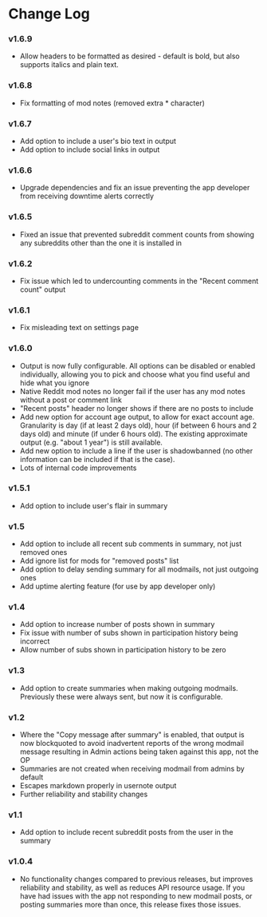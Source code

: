 # Change Log

### v1.6.9

* Allow headers to be formatted as desired - default is bold, but also supports italics and plain text.

### v1.6.8

* Fix formatting of mod notes (removed extra * character)

### v1.6.7

* Add option to include a user's bio text in output
* Add option to include social links in output

### v1.6.6

* Upgrade dependencies and fix an issue preventing the app developer from receiving downtime alerts correctly

### v1.6.5

* Fixed an issue that prevented subreddit comment counts from showing any subreddits other than the one it is installed in

### v1.6.2

* Fix issue which led to undercounting comments in the "Recent comment count" output

### v1.6.1

* Fix misleading text on settings page

### v1.6.0

* Output is now fully configurable. All options can be disabled or enabled individually, allowing you to pick and choose what you find useful and hide what you ignore
* Native Reddit mod notes no longer fail if the user has any mod notes without a post or comment link
* "Recent posts" header no longer shows if there are no posts to include
* Add new option for account age output, to allow for exact account age. Granularity is day (if at least 2 days old), hour (if between 6 hours and 2 days old) and minute (if under 6 hours old). The existing approximate output (e.g. "about 1 year") is still available.
* Add new option to include a line if the user is shadowbanned (no other information can be included if that is the case).
* Lots of internal code improvements

### v1.5.1

* Add option to include user's flair in summary

### v1.5

* Add option to include all recent sub comments in summary, not just removed ones
* Add ignore list for mods for "removed posts" list
* Add option to delay sending summary for all modmails, not just outgoing ones
* Add uptime alerting feature (for use by app developer only)

### v1.4

* Add option to increase number of posts shown in summary
* Fix issue with number of subs shown in participation history being incorrect
* Allow number of subs shown in participation history to be zero

### v1.3

* Add option to create summaries when making outgoing modmails. Previously these were always sent, but now it is configurable.

### v1.2

* Where the "Copy message after summary" is enabled, that output is now blockquoted to avoid inadvertent reports of the wrong modmail message resulting in Admin actions being taken against this app, not the OP
* Summaries are not created when receiving modmail from admins by default
* Escapes markdown properly in usernote output
* Further reliability and stability changes

### v1.1

* Add option to include recent subreddit posts from the user in the summary

### v1.0.4

* No functionality changes compared to previous releases, but improves reliability and stability, as well as reduces API resource usage. If you have had issues with the app not responding to new modmail posts, or posting summaries more than once, this release fixes those issues.
